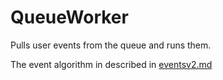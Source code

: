 # QueueWorker

Pulls user events from the queue and runs them.

The event algorithm in described in [eventsv2.md](/docs/eventsV2.md)
